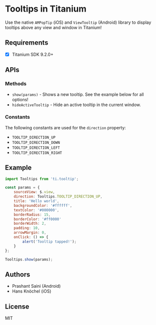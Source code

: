 # Tooltips in Titanium

Use the native `AMPopTip` (iOS) and `ViewTooltip` (Android) library to display tooltips above any view and window in Titanium!

## Requirements

- [x] Titanium SDK 9.2.0+

## APIs

### Methods

- `show(params)` - Shows a new tooltip. See the example below for all options!
- `hideActiveTooltip` - Hide an active tooltip in the current window.

### Constants

The following constants are used for the `direction` property:

- `TOOLTIP_DIRECTION_UP`
- `TOOLTIP_DIRECTION_DOWN`
- `TOOLTIP_DIRECTION_LEFT`
- `TOOLTIP_DIRECTION_RIGHT`

## Example

```js
import Tooltips from 'ti.tooltip';

const params = {
    sourceView: $.view,
    direction: Tooltips.TOOLTIP_DIRECTION_UP,
    title: 'Hello world',
    backgroundColor: '#ffffff',
    textColor: '#000000',
    borderRadius: 15,
    borderColor: '#ff0000'
    borderWidth: 2,
    padding: 10,
    arrowMargin: 0,
    onClick: () => {
        alert('Tooltip tapped!');
    }
};

Tooltips.show(params);
```

## Authors

- Prashant Saini (Android)
- Hans Knöchel (iOS)

## License

MIT
